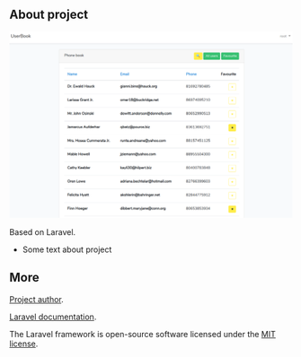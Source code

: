 ## About project

![Image alt](https://github.com/henryh/userbook/raw/master/screen.png)

Based on Laravel.

- Some text about project

## More

[Project author](https://github.com/henryh).

[Laravel documentation](https://laravel.com/docs/contributions).

The Laravel framework is open-source software licensed under the [MIT license](https://opensource.org/licenses/MIT).
